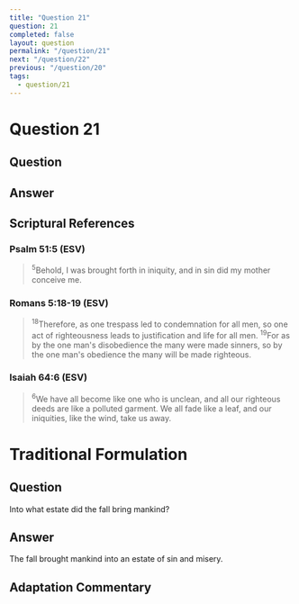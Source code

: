 ```yaml
---
title: "Question 21"
question: 21
completed: false
layout: question
permalink: "/question/21"
next: "/question/22"
previous: "/question/20"
tags:
  - question/21
---
```

# Question 21

## Question


## Answer


## Scriptural References
### Psalm 51:5 (ESV)
> <sup>5</sup>Behold, I was brought forth in iniquity, and in sin did my mother conceive me.

### Romans 5:18-19 (ESV)
> <sup>18</sup>Therefore, as one trespass led to condemnation for all men, so one act of righteousness leads to justification and life for all men.
> <sup>19</sup>For as by the one man's disobedience the many were made sinners, so by the one man's obedience the many will be made righteous.

### Isaiah 64:6 (ESV)
> <sup>6</sup>We have all become like one who is unclean, and all our righteous deeds are like a polluted garment. We all fade like a leaf, and our iniquities, like the wind, take us away.

# Traditional Formulation
## Question
Into what estate did the fall bring mankind?

## Answer
The fall brought mankind into an estate of sin and misery.

## Adaptation Commentary
